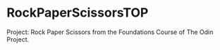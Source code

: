 # RockPaperScissorsTOP
Project: Rock Paper Scissors from the Foundations Course of The Odin Project.
